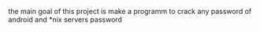 the main goal of this project is make a programm to crack any password of android and *nix servers password
